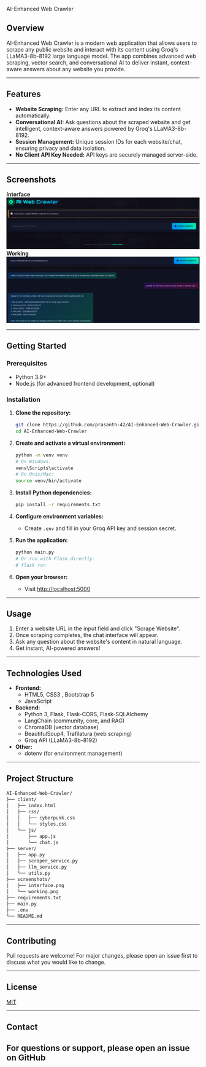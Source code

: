 AI-Enhanced Web Crawler


## Overview
AI-Enhanced Web Crawler is a modern  web application that allows users to scrape any public website and interact with its content using Groq's LLaMA3-8b-8192 large language model. The app combines advanced web scraping, vector search, and conversational AI to deliver instant, context-aware answers about any website you provide.

---

## Features
- **Website Scraping:** Enter any URL to extract and index its content automatically.
- **Conversational AI:** Ask questions about the scraped website and get intelligent, context-aware answers powered by Groq's LLaMA3-8b-8192.
- **Session Management:** Unique session IDs for each website/chat, ensuring privacy and data isolation.
- **No Client API Key Needed:** API keys are securely managed server-side.

---

## Screenshots
 **Interface**
![Interface](screenshots/interface.png)
**Working**
![Working Example](screenshots/working.png)

---

## Getting Started

### Prerequisites
- Python 3.9+
- Node.js (for advanced frontend development, optional)

### Installation
1. **Clone the repository:**
   ```bash
   git clone https://github.com/prasanth-42/AI-Enhanced-Web-Crawler.git
   cd AI-Enhanced-Web-Crawler
   ```
2. **Create and activate a virtual environment:**
   ```bash
   python -m venv venv
   # On Windows:
   venv\Scripts\activate
   # On Unix/Mac:
   source venv/bin/activate
   ```
3. **Install Python dependencies:**
   ```bash
   pip install -r requirements.txt
   ```
4. **Configure environment variables:**
   - Create `.env` and fill in your Groq API key and session secret.
   
5. **Run the application:**
   ```bash
   python main.py
   # Or run with Flask directly:
   # flask run
   ```
6. **Open your browser:**
   - Visit [http://localhost:5000](http://localhost:5000)

---

## Usage
1. Enter a website URL in the input field and click "Scrape Website".
2. Once scraping completes, the chat interface will appear.
3. Ask any question about the website's content in natural language.
4. Get instant, AI-powered answers!

---

## Technologies Used
- **Frontend:**
  - HTML5, CSS3 , Bootstrap 5
  - JavaScript
- **Backend:**
  - Python 3, Flask, Flask-CORS, Flask-SQLAlchemy
  - LangChain (community, core, and RAG)
  - ChromaDB (vector database)
  - BeautifulSoup4, Trafilatura (web scraping)
  - Groq API (LLaMA3-8b-8192)
- **Other:**
  - dotenv (for environment management)

---

## Project Structure
```
AI-Enhanced-Web-Crawler/
├── client/
│   ├── index.html
│   ├── css/
│   │   ├── cyberpunk.css
│   │   └── styles.css
│   └── js/
│       ├── app.js
│       └── chat.js
├── server/
│   ├── app.py
│   ├── scraper_service.py
│   ├── llm_service.py
│   └── utils.py
├── screenshots/
│   ├── interface.png
│   └── working.png
├── requirements.txt
├── main.py
├── .env
└── README.md
```

---

## Contributing
Pull requests are welcome! For major changes, please open an issue first to discuss what you would like to change.

---

## License
[MIT](LICENSE)

---

## Contact
For questions or support, please open an issue on GitHub
---

